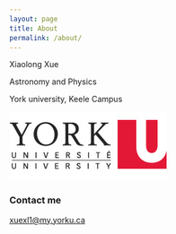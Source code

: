 ```yaml
---
layout: page
title: About
permalink: /about/
---
```


Xiaolong Xue

Astronomy and Physics

York university, Keele Campus

![cheese pizza](images/yorku.jpg)
### Contact me

[xuexl1@my.yorku.ca](mailto:xuexl1@my.yorku.ca)
